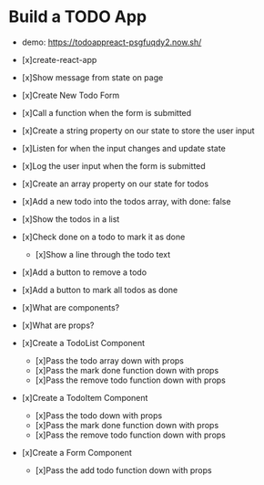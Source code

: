 # Build a TODO App
* demo: https://todoappreact-psgfuqdy2.now.sh/

* [x]create-react-app
* [x]Show message from state on page
* [x]Create New Todo Form
* [x]Call a function when the form is submitted
* [x]Create a string property on our state to store the user input
* [x]Listen for when the input changes and update state
* [x]Log the user input when the form is submitted
* [x]Create an array property on our state for todos
* [x]Add a new todo into the todos array, with done: false
* [x]Show the todos in a list
* [x]Check done on a todo to mark it as done
  * [x]Show a line through the todo text
* [x]Add a button to remove a todo
* [x]Add a button to mark all todos as done
* [x]What are components?
* [x]What are props?
* [x]Create a TodoList Component
  * [x]Pass the todo array down with props
  * [x]Pass the mark done function down with props
  * [x]Pass the remove todo function down with props
* [x]Create a TodoItem Component
  * [x]Pass the todo down with props
  * [x]Pass the mark done function down with props
  * [x]Pass the remove todo function down with props
* [x]Create a Form Component
  * [x]Pass the add todo function down with props
